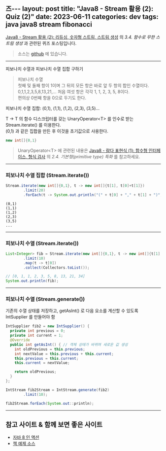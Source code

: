 즈---
layout: post
title:  "Java8 - Stream 활용 (2): Quiz (2)"
date:   2023-06-11
categories: dev
tags: java java8 stream fibonacci
---

[Java8 - Stream 활용 (2): 리듀싱, 숫자형 스트림, 스트림 생성](https://assu10.github.io/dev/2023/06/10/java8-stream-2-1/#34-함수로-무한-스트림-생성) 의
_3.4. 함수로 무한 스트림 생성_ 과 관련된 퀴즈 포스팅입니다.

> 소스는 [github](https://github.com/assu10/java8/tree/feature/chap05) 에 있습니다.

---

피보나치 수열과 피보나치 수열 집합 구하기

> 피보나치 수열  
> 첫째 및 둘째 항이 1이며 그 뒤의 모든 항은 바로 앞 두 항의 합인 수열이다.    
> 0,1,1,2,3,5,8,13,21,...
> 처음 여섯 항은 각각 1, 1, 2, 3, 5, 8이다.  
> 편의상 0번째 항을 0으로 두기도 한다.

피보나치 수열 집합: (0,1), (1,1), (1,2), (2,3), (3,5)...

T -> T 의 함수 디스크립터를 갖는 UnaryOperator\<T\> 를 인수로 받는 Stream.iterate() 를 이용한다.  
(0,1) 과 같은 집합을 만든 후 이것을 초기값으로 사용한다.
```java
new int[]{0,1}
```

> UnaryOperator\<T\> 에 관련된 내용은 [Java8 - 람다 표현식 (1): 함수형 인터페이스, 형식 검사](https://assu10.github.io/dev/2023/05/28/java8-lambda-expression-1/) 의 _2.4. 기본형(primitive type) 특화_ 를 참고하세요.

---

### 피보나치 수열 집합 (Stream.iterate())
```java
Stream.iterate(new int[]{0,1}, t -> new int[]{t[1], t[0]+t[1]})
        .limit(20)
        .forEach(t -> System.out.println("(" + t[0] + "," + t[1] + ")"));
```

```shell
(0,1)
(1,1)
(1,2)
(2,3)
(3,5)
...
```

---

### 피보나치 수열 (Stream.iterate())
```java
List<Integer> fib = Stream.iterate(new int[]{0,1}, t -> new int[]{t[1], t[0]+t[1]})
        .limit(10)
        .map(t -> t[0])
        .collect(Collectors.toList());

// [0, 1, 1, 2, 3, 5, 8, 13, 21, 34]
System.out.println(fib);
```

---

### 피보나치 수열 (Stream.generate())

기존의 수열 상태를 저장하고, getAsInt() 로 다음 요소를 계산할 수 있도록 IntSupplier 를 만들어야 함

```java
IntSupplier fib2 = new IntSupplier() {
  private int previous = 0;
  private int current = 1;
  @Override
  public int getAsInt() { // 객체 상태가 바뀌며 새로운 값 생성
    int oldPrevious = this.previous;
    int nextValue = this.previous + this.current;
    this.previous = this.current;
    this.current = nextValue;

    return oldPrevious;
  }
};

IntStream fib2Stream = IntStream.generate(fib2)
        .limit(10);

fib2Stream.forEach(System.out::println);
```

---

## 참고 사이트 & 함께 보면 좋은 사이트

* [자바 8 인 액션](https://www.yes24.com/Product/Goods/17252419)
* [책 예제 소스](https://download.hanbit.co.kr/exam/2179/)